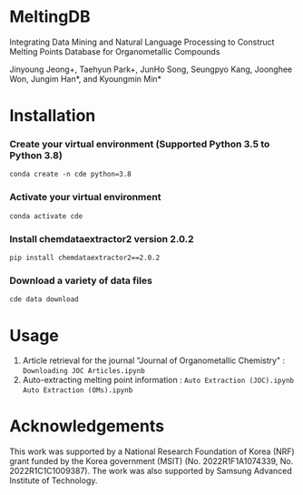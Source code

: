 # MeltingDB

Integrating Data Mining and Natural Language Processing to Construct Melting Points Database for Organometallic Compounds

Jinyoung Jeong+, Taehyun Park+, JunHo Song, Seungpyo Kang, Joonghee Won, Jungim Han*, and Kyoungmin Min*

# Installation
### Create your virtual environment (Supported Python 3.5 to Python 3.8)
`conda create -n cde python=3.8`

### Activate your virtual environment
`conda activate cde`

### Install chemdataextractor2 version 2.0.2
`pip install chemdataextractor2==2.0.2`

### Download a variety of data files
`cde data download`

# Usage
1. Article retrieval for the journal "Journal of Organometallic Chemistry"
   : `Downloading JOC Articles.ipynb`
2. Auto-extracting melting point information
   : `Auto Extraction (JOC).ipynb` `Auto Extraction (OMs).ipynb`

# Acknowledgements
This work was supported by a National Research Foundation of Korea (NRF) grant funded by the Korea government (MSIT) (No. 2022R1F1A1074339, No. 2022R1C1C1009387). The work was also supported by Samsung Advanced Institute of Technology.
